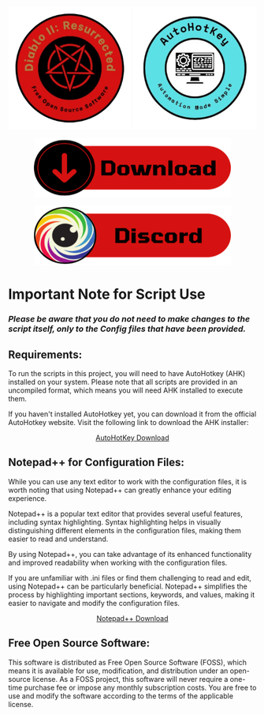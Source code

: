 <p align="center">
<img width="250" height="250" src="https://github.com/Gubna-Tech/Diablo-2-Resurrected/blob/main/Assets/D2R%20Logo.png">
<a href="https://www.autohotkey.com">
<img width="250" height="250" src="https://github.com/Gubna-Tech/RuneScape/blob/main/Assets/Logo/LLARS/AHK%20Logo.png">
</p>

<p align="center">
  <a href="https://github.com/Gubna-Tech/Diablo-2-Resurrected/archive/main.zip">
    <img src="https://raw.githubusercontent.com/Gubna-Tech/Diablo-2-Resurrected/2657316a3911f43619406396e39a40fb6449253c/Assets/D2R%20Download.png" alt="Download" width="400" height="120">
  </a>
</p>
<p align="center">
  <a href="https://discord.gg/2zRRJbdYff">
    <img src="https://raw.githubusercontent.com/Gubna-Tech/Diablo-2-Resurrected/2657316a3911f43619406396e39a40fb6449253c/Assets/D2R%20Discord.png" alt="Download" width="400" height="120">
  </a>
</p>

# Important Note for Script Use
### *Please be aware that you do not need to make changes to the script itself, only to the Config files that have been provided.*

## Requirements:
To run the scripts in this project, you will need to have AutoHotkey (AHK) installed on your system. Please note that all scripts are provided in an uncompiled format, which means you will need AHK installed to execute them.

If you haven't installed AutoHotkey yet, you can download it from the official AutoHotkey website. Visit the following link to download the AHK installer:

<p align="center">
  <a href="https://www.autohotkey.com/download/ahk-install.exe">AutoHotKey Download</a>
</p>

## Notepad++ for Configuration Files:
While you can use any text editor to work with the configuration files, it is worth noting that using Notepad++ can greatly enhance your editing experience.

Notepad++ is a popular text editor that provides several useful features, including syntax highlighting. Syntax highlighting helps in visually distinguishing different elements in the configuration files, making them easier to read and understand.

By using Notepad++, you can take advantage of its enhanced functionality and improved readability when working with the configuration files.

If you are unfamiliar with .ini files or find them challenging to read and edit, using Notepad++ can be particularly beneficial. Notepad++ simplifies the process by highlighting important sections, keywords, and values, making it easier to navigate and modify the configuration files.

<p align="center">
  <a href="https://notepad-plus-plus.org/downloads/">Notepad++ Download</a>
</p>

## Free Open Source Software:
This software is distributed as Free Open Source Software (FOSS), which means it is available for use, modification, and distribution under an open-source license. As a FOSS project, this software will never require a one-time purchase fee or impose any monthly subscription costs. You are free to use and modify the software according to the terms of the applicable license.
